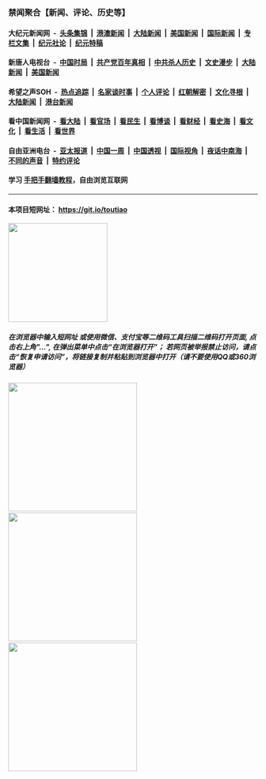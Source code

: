 ### 禁闻聚合【新闻、评论、历史等】

#### 大纪元新闻网 &nbsp;-&nbsp; [头条集锦](indexes/E头条集锦.md?t=02090933) &nbsp;|&nbsp; [港澳新闻](indexes/E港澳新闻.md?t=02090933)  &nbsp;|&nbsp; [大陆新闻](indexes/E大陆新闻.md?t=02090933) &nbsp;|&nbsp; [美国新闻](indexes/E美国新闻.md?t=02090933) &nbsp;|&nbsp; [国际新闻](indexes/E国际新闻.md?t=02090933) &nbsp;|&nbsp; [专栏文集](indexes/E专栏文集.md?t=02090933) &nbsp;|&nbsp; [纪元社论](indexes/E纪元社论.md?t=02090933) &nbsp;|&nbsp; [纪元特稿](indexes/E纪元特稿.md?t=02090933) 

#### 新唐人电视台 &nbsp;-&nbsp; [中国时局](indexes/N中国时局.md?t=02090933) &nbsp;|&nbsp; [共产党百年真相](indexes/N共产党百年真相.md?t=02090933) &nbsp;|&nbsp; [中共杀人历史](indexes/N中共杀人历史.md?t=02090933) &nbsp;|&nbsp; [文史漫步](indexes/N文史漫步.md?t=02090933) &nbsp;|&nbsp; [大陆新闻](indexes/N大陆新闻.md?t=02090933) &nbsp;|&nbsp; [美国新闻](indexes/N美国新闻.md?t=02090933)

#### 希望之声SOH &nbsp;-&nbsp; [热点追踪](indexes/H热点追踪.md?t=02090933) &nbsp;|&nbsp; [名家谈时事](indexes/H名家谈时事.md?t=02090933) &nbsp;|&nbsp; [个人评论](indexes/H个人评论.md?t=02090933)  &nbsp;|&nbsp; [红朝解密](indexes/H红朝解密.md?t=02090933) &nbsp;|&nbsp; [文化寻根](indexes/H文化寻根.md?t=02090933) &nbsp;|&nbsp; [大陆新闻](indexes/H大陆新闻.md?t=02090933) &nbsp;|&nbsp; [港台新闻](indexes/H港台新闻.md?t=02090933)

#### 看中国新闻网 &nbsp;-&nbsp; [看大陆](indexes/S看大陆.md?t=02090933) &nbsp;|&nbsp; [看官场](indexes/S看官场.md?t=02090933) &nbsp;|&nbsp; [看民生](indexes/S看民生.md?t=02090933)  &nbsp;|&nbsp; [看博谈](indexes/S看博谈.md?t=02090933) &nbsp;|&nbsp; [看财经](indexes/S看财经.md?t=02090933) &nbsp;|&nbsp; [看史海](indexes/S看史海.md?t=02090933) &nbsp;|&nbsp; [看文化](indexes/S看文化.md?t=02090933) &nbsp;|&nbsp; [看生活](indexes/S看生活.md?t=02090933) &nbsp;|&nbsp; [看世界](indexes/S看世界.md?t=02090933)

#### 自由亚洲电台 &nbsp;-&nbsp; [亚太报道](indexes/R亚太报道.md?t=02090933) &nbsp;|&nbsp; [中国一周](indexes/R中国一周.md?t=02090933) &nbsp;|&nbsp; [中国透视](indexes/R中国透视.md?t=02090933)  &nbsp;|&nbsp; [国际视角](indexes/R国际视角.md?t=02090933) &nbsp;|&nbsp; [夜话中南海](indexes/R夜话中南海.md?t=02090933) &nbsp;|&nbsp; [不同的声音](indexes/R不同的声音.md?t=02090933) &nbsp;|&nbsp; [特约评论](indexes/R特约评论.md?t=02090933)

#### 学习 [手把手翻墙教程](https://github.com/gfw-breaker/guides/wiki)，自由浏览互联网

----

#### 本项目短网址： https://git.io/toutiao
<img src="https://raw.githubusercontent.com/gfw-breaker/banned-news/master/scripts/img/qr.png" width="200px"/>  

##### 在浏览器中输入短网址 或使用微信、支付宝等二维码工具扫描二维码打开页面, 点击右上角"...", 在弹出菜单中点击“在浏览器打开”； 若网页被举报禁止访问，请点击“恢复申请访问”，将链接复制并粘贴到浏览器中打开（请不要使用QQ或360浏览器）

<img src="https://raw.githubusercontent.com/gfw-breaker/banned-news/master/scripts/img/1.png" width="260px"/> &nbsp; <img src="https://raw.githubusercontent.com/gfw-breaker/banned-news/master/scripts/img/2.png" width="260px"/> &nbsp; <img src="https://raw.githubusercontent.com/gfw-breaker/banned-news/master/scripts/img/3.png" width="260px"/>
